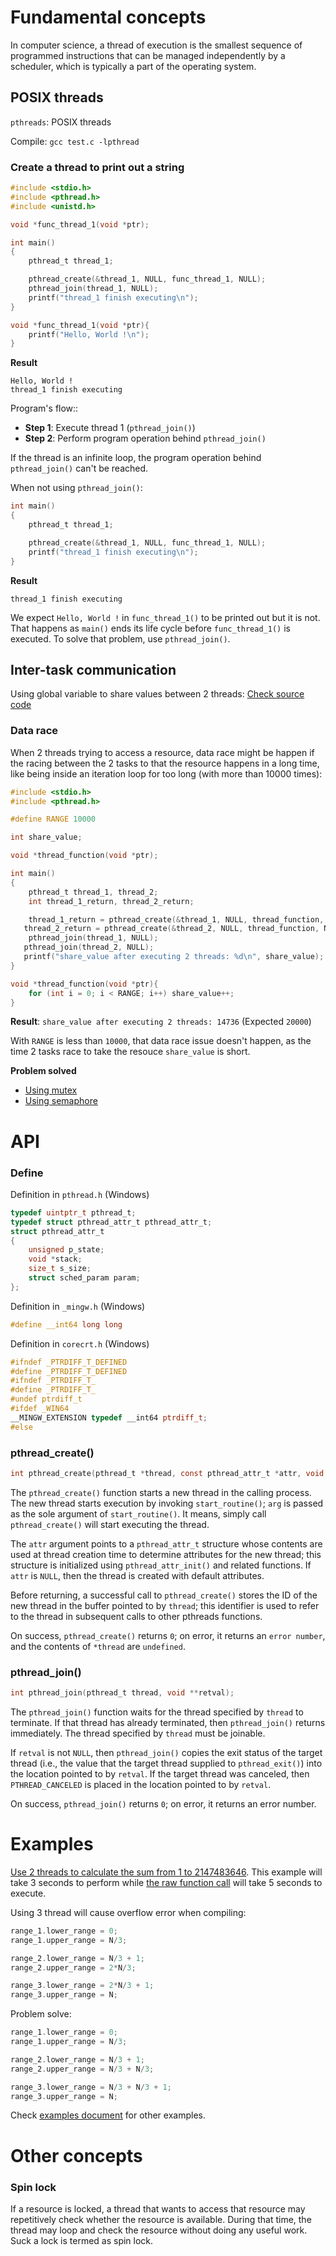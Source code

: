 # Fundamental concepts

In computer science, a thread of execution is the smallest sequence of programmed instructions that can be managed independently by a scheduler, which is typically a part of the operating system.

## POSIX threads

``pthreads``: POSIX threads

Compile: ``gcc test.c -lpthread``

### Create a thread to print out a string

```c
#include <stdio.h>
#include <pthread.h>
#include <unistd.h>

void *func_thread_1(void *ptr);

int main()
{  
	pthread_t thread_1;

	pthread_create(&thread_1, NULL, func_thread_1, NULL);
	pthread_join(thread_1, NULL);
	printf("thread_1 finish executing\n");
}

void *func_thread_1(void *ptr){
	printf("Hello, World !\n");
}
```

**Result**

```
Hello, World !
thread_1 finish executing
```

Program's flow::

* **Step 1**: Execute thread 1 (``pthread_join()``)
* **Step 2**: Perform program operation behind ``pthread_join()``

If the thread is an infinite loop, the program operation behind ``pthread_join()`` can't be reached.

When not using ``pthread_join()``:

```c
int main()
{  
	pthread_t thread_1;

	pthread_create(&thread_1, NULL, func_thread_1, NULL);
	printf("thread_1 finish executing\n");
}
```

**Result**

```
thread_1 finish executing
```

We expect ``Hello, World !`` in ``func_thread_1()`` to be printed out but it is not. That happens as ``main()`` ends its life cycle before ``func_thread_1()`` is executed. To solve that problem, use ``pthread_join()``.

## Inter-task communication

Using global variable to share values between 2 threads: [Check source code](https://github.com/TranPhucVinh/C/blob/master/Physical%20layer/Thread/Examples.md#using-global-variable-to-share-values-between-2-threads)

### Data race

When 2 threads trying to access a resource, data race might be happen if the racing between the 2 tasks to that the resource happens in a long time, like being inside an iteration loop for too long (with more than 10000 times):

```c
#include <stdio.h>
#include <pthread.h>

#define RANGE 10000

int share_value;

void *thread_function(void *ptr);

int main()
{  
	pthread_t thread_1, thread_2;
	int thread_1_return, thread_2_return;

	thread_1_return = pthread_create(&thread_1, NULL, thread_function, NULL);
   thread_2_return = pthread_create(&thread_2, NULL, thread_function, NULL);
	pthread_join(thread_1, NULL);
   pthread_join(thread_2, NULL);
   printf("share_value after executing 2 threads: %d\n", share_value);
}

void *thread_function(void *ptr){
	for (int i = 0; i < RANGE; i++) share_value++;
}
```
**Result**: ``share_value after executing 2 threads: 14736`` (Expected ``20000``)

With ``RANGE`` is less than ``10000``, that data race issue doesn't happen, as the time 2 tasks race to take the resouce ``share_value`` is short.

**Problem solved**

* [Using mutex](Mutex.md)
* [Using semaphore](Semaphore.md)

# API

### Define

Definition in ``pthread.h`` (Windows)

```c
typedef uintptr_t pthread_t;
typedef struct pthread_attr_t pthread_attr_t;
struct pthread_attr_t
{
    unsigned p_state;
    void *stack;
    size_t s_size;
    struct sched_param param;
};
```

Definition in ``_mingw.h`` (Windows)

```c
#define __int64 long long
```

Definition in ``corecrt.h`` (Windows)

```c
#ifndef _PTRDIFF_T_DEFINED
#define _PTRDIFF_T_DEFINED
#ifndef _PTRDIFF_T_
#define _PTRDIFF_T_
#undef ptrdiff_t
#ifdef _WIN64
__MINGW_EXTENSION typedef __int64 ptrdiff_t;
#else
```

### pthread_create()

```c
int pthread_create(pthread_t *thread, const pthread_attr_t *attr, void *(*start_routine) (void *), void *arg);
```

The ``pthread_create()`` function starts a new thread in the calling process. The new thread starts execution by invoking ``start_routine()``; ``arg`` is passed as the sole argument of ``start_routine()``. It means, simply call ``pthread_create()`` will start executing the thread.

The ``attr`` argument points to a ``pthread_attr_t`` structure whose contents are used at thread creation time to determine attributes for the new thread; this structure is initialized using ``pthread_attr_init()`` and related functions. If ``attr`` is ``NULL``, then the thread is created with default attributes.

Before returning, a successful call to ``pthread_create()`` stores the ID of the new thread in the buffer pointed to by ``thread``; this identifier is used to refer to the thread in subsequent calls to other pthreads functions.

On success, ``pthread_create()`` returns ``0``; on error, it returns an ``error number``, and the contents of ``*thread`` are ``undefined``.

### pthread_join()

```c
int pthread_join(pthread_t thread, void **retval);
```

The ``pthread_join()`` function waits for the thread specified by ``thread`` to terminate. If that thread has already terminated, then ``pthread_join()`` returns immediately. The thread specified by ``thread`` must be joinable.

If ``retval`` is not ``NULL``, then ``pthread_join()`` copies the exit status  of the target thread (i.e., the value that the target thread supplied to ``pthread_exit()``) into the location pointed to by ``retval``.  If the target thread was canceled, then ``PTHREAD_CANCELED`` is placed in the location pointed to by ``retval``.

On success, ``pthread_join()`` returns ``0``; on error, it returns an error number.

# Examples

[Use 2 threads to calculate the sum from 1 to 2147483646](https://github.com/TranPhucVinh/C/blob/master/Physical%20layer/Thread/sum_from_1_to_n.c). This example will take 3 seconds to perform while [the raw function call](https://github.com/TranPhucVinh/C/blob/master/Introduction/Examples/sum_from_1_to_n.c) will take 5 seconds to execute.

Using 3 thread will cause overflow error when compiling:

```c
range_1.lower_range = 0;
range_1.upper_range = N/3;

range_2.lower_range = N/3 + 1;
range_2.upper_range = 2*N/3;

range_3.lower_range = 2*N/3 + 1;
range_3.upper_range = N;
```

Problem solve: 

```c
range_1.lower_range = 0;
range_1.upper_range = N/3;

range_2.lower_range = N/3 + 1;
range_2.upper_range = N/3 + N/3;

range_3.lower_range = N/3 + N/3 + 1;
range_3.upper_range = N;
```

Check [examples document](Examples.md) for other examples.

# Other concepts

### Spin lock

If a resource is locked, a thread that wants to access that resource may repetitively check whether the resource is available. During that time, the thread may loop and check the resource without doing any useful work. Suck a lock is termed as spin lock.
